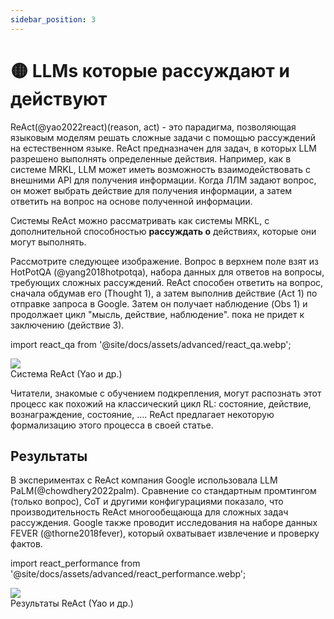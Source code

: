 ```yaml
---
sidebar_position: 3
---
```


# 🟡 LLMs которые рассуждают и действуют

ReAct(@yao2022react)(reason, act) - это парадигма, позволяющая языковым моделям решать сложные задачи с помощью рассуждений на естественном языке. ReAct предназначен для задач, в которых LLM разрешено выполнять определенные действия. Например, как в системе MRKL, LLM может иметь возможность взаимодействовать с внешними API для получения информации. Когда ЛЛМ задают вопрос, он может выбрать действие для получения информации, а затем ответить на вопрос на основе полученной информации.

Системы ReAct можно рассматривать как системы MRKL, с дополнительной способностью **рассуждать о** действиях, которые они могут выполнять.

Рассмотрите следующее изображение. Вопрос в верхнем поле взят из HotPotQA (@yang2018hotpotqa), набора данных для ответов на вопросы, требующих сложных рассуждений. ReAct способен ответить на вопрос, сначала обдумав его (Thought 1), а затем выполнив действие (Act 1) по отправке запроса в Google. Затем он получает наблюдение (Obs 1) и продолжает цикл "мысль, действие, наблюдение". пока не придет к заключению (действие 3).


import react_qa from '@site/docs/assets/advanced/react_qa.webp';

<div style={{textAlign: 'center'}}>
  <img src={react_qa} style={{width: "500px"}} />
</div>

<div style={{textAlign: 'center'}}>
Система ReAct (Yao и др.)
</div>

Читатели, знакомые с обучением подкрепления, могут распознать этот процесс как похожий на классический цикл RL: состояние, действие, вознаграждение, состояние, .... ReAct предлагает некоторую формализацию этого процесса в своей статье.


## Результаты

В экспериментах с ReAct компания Google использовала LLM PaLM(@chowdhery2022palm). Сравнение со стандартным промтингом (только вопрос), CoT и другими конфигурациями показало, что производительность ReAct многообещающа для сложных задач рассуждения. Google также проводит исследования на наборе данных FEVER (@thorne2018fever), который охватывает извлечение и проверку фактов.

import react_performance from '@site/docs/assets/advanced/react_performance.webp';

<div style={{textAlign: 'center'}}>
  <img src={react_performance} style={{width: "500px"}} />
</div>

<div style={{textAlign: 'center'}}>
Результаты ReAct (Yao и др.)
</div>

